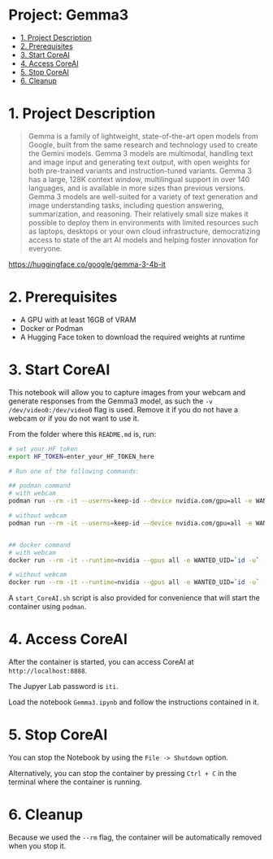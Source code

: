 <h1>Project: Gemma3</h1>

- [1. Project Description](#1-project-description)
- [2. Prerequisites](#2-prerequisites)
- [3. Start CoreAI](#3-start-coreai)
- [4. Access CoreAI](#4-access-coreai)
- [5. Stop CoreAI](#5-stop-coreai)
- [6. Cleanup](#6-cleanup)


# 1. Project Description

> Gemma is a family of lightweight, state-of-the-art open models from Google, built from the same research and technology used to create the Gemini models. Gemma 3 models are multimodal, handling text and image input and generating text output, with open weights for both pre-trained variants and instruction-tuned variants. Gemma 3 has a large, 128K context window, multilingual support in over 140 languages, and is available in more sizes than previous versions. Gemma 3 models are well-suited for a variety of text generation and image understanding tasks, including question answering, summarization, and reasoning. Their relatively small size makes it possible to deploy them in environments with limited resources such as laptops, desktops or your own cloud infrastructure, democratizing access to state of the art AI models and helping foster innovation for everyone.

https://huggingface.co/google/gemma-3-4b-it

# 2. Prerequisites

- A GPU with at least 16GB of VRAM
- Docker or Podman
- A Hugging Face token to download the required weights at runtime

# 3. Start CoreAI

This notebook will allow you to capture images from your webcam and generate responses from the Gemma3 model, as such the `-v /dev/video0:/dev/video0` flag is used. Remove it if you do not have a webcam or if you do not want to use it.

From the folder where this `README.md` is, run:

```bash
# set your HF token
export HF_TOKEN=enter_your_HF_TOKEN_here

# Run one of the following commands:

## podman command
# with webcam
podman run --rm -it --userns=keep-id --device nvidia.com/gpu=all -e WANTED_UID=`id -u` -e WANTED_GID=`id -g` -e CoreAI_VERBOSE="yes" -e HF_TOKEN=${HF_TOKEN} -v /dev/video0:/dev/video0 -v `pwd`:/iti -p 8888:8888 docker.io/infotrend/coreai:latest  /run_jupyter.sh

# without webcam
podman run --rm -it --userns=keep-id --device nvidia.com/gpu=all -e WANTED_UID=`id -u` -e WANTED_GID=`id -g` -e CoreAI_VERBOSE="yes" -e HF_TOKEN=${HF_TOKEN} -v `pwd`:/iti -p 8888:8888 docker.io/infotrend/coreai:latest  /run_jupyter.sh


## docker command
# with webcam
docker run --rm -it --runtime=nvidia --gpus all -e WANTED_UID=`id -u` -e WANTED_GID=`id -g` -e CoreAI_VERBOSE="yes" -e HF_TOKEN=${HF_TOKEN} -v /dev/video0:/dev/video0 -v `pwd`:/iti -p 8888:8888 infotrend/coreai:latest  /run_jupyter.sh

# without webcam
docker run --rm -it --runtime=nvidia --gpus all -e WANTED_UID=`id -u` -e WANTED_GID=`id -g` -e CoreAI_VERBOSE="yes" -e HF_TOKEN=${HF_TOKEN} -v `pwd`:/iti -p 8888:8888 infotrend/coreai:latest  /run_jupyter.sh
```

A `start_CoreAI.sh` script is also provided for convenience that will start the container using `podman`.

# 4. Access CoreAI

After the container is started, you can access CoreAI at `http://localhost:8888`.

The Jupyer Lab password is `iti`.

Load the notebook `Gemma3.ipynb` and follow the instructions contained in it.

# 5. Stop CoreAI

You can stop the Notebook by using the `File -> Shutdown` option.

Alternatively, you can stop the container by pressing `Ctrl + C` in the terminal where the container is running.

# 6. Cleanup

Because we used the `--rm` flag, the container will be automatically removed when you stop it.
